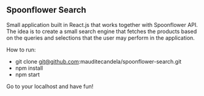 ## Spoonflower Search
Small application built in React.js that works together with Spoonflower API. The idea is to create a small search engine that fetches the products based on the queries and selections that the user may perform in the application.

How to run:

- git clone git@github.com:mauditecandela/spoonflower-search.git
- npm install
- npm start

Go to your localhost and have fun!

